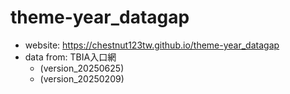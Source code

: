 # theme-year_datagap

* website: https://chestnut123tw.github.io/theme-year_datagap
* data from: TBIA入口網
	* (version_20250625)
	* (version_20250209)
